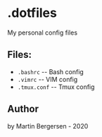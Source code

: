 .dotfiles
=========

My personal config files

## Files:

* `.bashrc` -- Bash config
* `.vimrc` -- VIM config
* `.tmux.conf` -- Tmux config

## Author

by Martin Bergersen - 2020
